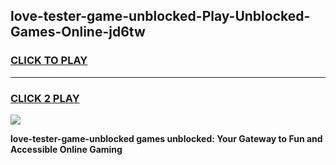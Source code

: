 
## love-tester-game-unblocked-Play-Unblocked-Games-Online-jd6tw
<h3>
<a href="https://premium76.site?title=love-tester-game-unblocked&ref=25A">CLICK TO PLAY</a></h3>
<hr>

<h3>
<a href="https://premium76.site?title=love-tester-game-unblocked&ref=25A">CLICK 2 PLAY</a>
  
</h3>

<a href="https://premium76.site?title=love-tester-game-unblocked&ref=25A"><img src="https://clearcache.store/games.png"></a>


**love-tester-game-unblocked games unblocked: Your Gateway to Fun and Accessible Online Gaming**
